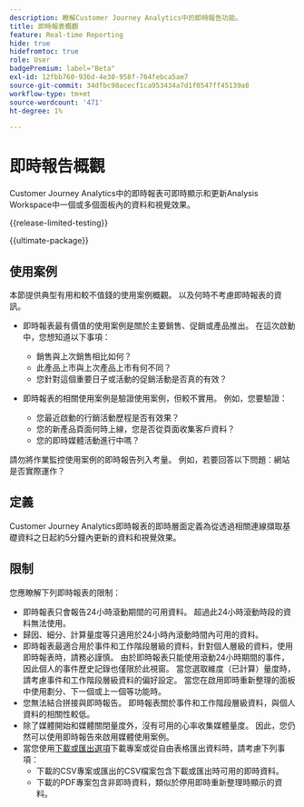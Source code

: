 ```yaml
---
description: 瞭解Customer Journey Analytics中的即時報告功能。
title: 即時報表概觀
feature: Real-time Reporting
hide: true
hidefromtoc: true
role: User
badgePremium: label="Beta"
exl-id: 12fbb760-936d-4e30-958f-764febca5ae7
source-git-commit: 34dfbc98acecf1ca953434a7d1f0547ff45139a8
workflow-type: tm+mt
source-wordcount: '471'
ht-degree: 1%

---
```


# 即時報告概觀

Customer Journey Analytics中的即時報表可即時顯示和更新Analysis Workspace中一個或多個面板內的資料和視覺效果。

{{release-limited-testing}}

{{ultimate-package}}

## 使用案例

本節提供典型有用和較不值錢的使用案例概觀。 以及何時不考慮即時報表的資訊。

* 即時報表最有價值的使用案例是關於主要銷售、促銷或產品推出。
在這次啟動中，您想知道以下事項：

   * 銷售與上次銷售相比如何？
   * 此產品上市與上次產品上市有何不同？
   * 您針對這個重要日子或活動的促銷活動是否真的有效？

* 即時報表的相關使用案例是驗證使用案例，但較不實用。
例如，您要驗證：

   * 您最近啟動的行銷活動歷程是否有效果？
   * 您的新產品頁面何時上線，您是否從頁面收集客戶資料？
   * 您的即時媒體活動進行中嗎？

請勿將作業監控使用案例的即時報告列入考量。 例如，若要回答以下問題：網站是否實際運作？


## 定義

Customer Journey Analytics即時報表的即時層面定義為從透過相關連線擷取基礎資料之日起約5分鐘內更新的資料和視覺效果。

## 限制

您應瞭解下列即時報表的限制：

* 即時報表只會報告24小時滾動期間的可用資料。 超過此24小時滾動時段的資料無法使用。
* 歸因、細分、計算量度等只適用於24小時內滾動時間內可用的資料。
* 即時報表最適合用於事件和工作階段層級的資料，針對個人層級的資料，使用即時報表時，請務必謹慎。 <!--Need to explain this a bit better -->由於即時報表只能使用滾動24小時期間的事件，因此個人的事件歷史記錄也僅限於此視窗。 當您選取維度（已計算）量度時，請考慮事件和工作階段層級資料的偏好設定。 當您在啟用即時重新整理的面板中使用劃分、下一個或上一個等功能時。
* 您無法結合拼接與即時報告。 <!-- Do we need to explain this in more detail, why? -->即時報表關於事件和工作階段層級資料，與個人資料的相關性較低。
* 除了媒體開始和媒體關閉量度外，沒有可用的心率收集媒體量度。 因此，您仍然可以使用即時報告來啟用媒體使用案例。
* 當您使用[下載或匯出選項](/help/analysis-workspace/export/download-send.md)下載專案或從自由表格匯出資料時，請考慮下列事項：
   * 下載的CSV專案或匯出的CSV檔案包含下載或匯出時可用的即時資料。
   * 下載的PDF專案包含非即時資料，類似於停用即時重新整理時顯示的資料。
